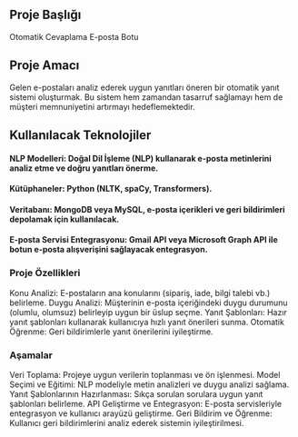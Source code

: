 ## Proje Başlığı

Otomatik Cevaplama E-posta Botu

## Proje Amacı

Gelen e-postaları analiz ederek uygun yanıtları öneren bir otomatik yanıt sistemi oluşturmak. Bu sistem hem zamandan tasarruf sağlamayı hem de müşteri memnuniyetini artırmayı hedeflemektedir.

## Kullanılacak Teknolojiler

#### NLP Modelleri: Doğal Dil İşleme (NLP) kullanarak e-posta metinlerini analiz etme ve doğru yanıtları önerme.
#### Kütüphaneler: Python (NLTK, spaCy, Transformers).
#### Veritabanı: MongoDB veya MySQL, e-posta içerikleri ve geri bildirimleri depolamak için kullanılacak.
#### E-posta Servisi Entegrasyonu: Gmail API veya Microsoft Graph API ile botun e-posta alışverişini sağlayacak entegrasyon.

### Proje Özellikleri

Konu Analizi: E-postaların ana konularını (sipariş, iade, bilgi talebi vb.) belirleme.
Duygu Analizi: Müşterinin e-posta içeriğindeki duygu durumunu (olumlu, olumsuz) belirleyip uygun bir üslup seçme.
Yanıt Şablonları: Hazır yanıt şablonları kullanarak kullanıcıya hızlı yanıt önerileri sunma.
Otomatik Öğrenme: Geri bildirimlerle yanıt önerilerini iyileştirme.

### Aşamalar

Veri Toplama: Projeye uygun verilerin toplanması ve ön işlenmesi.
Model Seçimi ve Eğitimi: NLP modeliyle metin analizleri ve duygu analizi sağlama.
Yanıt Şablonlarının Hazırlanması: Sıkça sorulan sorulara uygun yanıt şablonları belirleme.
API Geliştirme ve Entegrasyon: E-posta servisleriyle entegrasyon ve kullanıcı arayüzü geliştirme.
Geri Bildirim ve Öğrenme: Kullanıcı geri bildirimlerini analiz ederek sistemin iyileştirilmesi.
